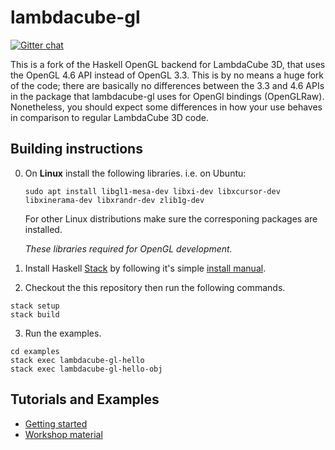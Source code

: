 # lambdacube-gl
[![Gitter chat](https://badges.gitter.im/lambdacube3d/lambdacube3d.png)](https://gitter.im/LambdaCube-3D/Lobby)

This is a fork of the Haskell OpenGL backend for LambdaCube 3D, that uses the OpenGL 4.6 API instead of OpenGL 3.3. This is by no means a huge fork of the code; there are basically no differences between the 3.3 and 4.6 APIs in the package that lambdacube-gl uses for OpenGl bindings (OpenGLRaw). Nonetheless, you should expect some differences in how your use behaves in comparison to regular LambdaCube 3D code.

## Building instructions

0. On **Linux** install the following libraries.
   i.e. on Ubuntu:
   ```
   sudo apt install libgl1-mesa-dev libxi-dev libxcursor-dev libxinerama-dev libxrandr-dev zlib1g-dev
   ```
   For other Linux distributions make sure the corresponing packages are installed.

   *These libraries required for OpenGL development.*

1. Install Haskell [Stack](http://www.haskellstack.org) by following it's simple [install manual](https://docs.haskellstack.org/en/stable/README/#how-to-install).

2. Checkout the this repository then run the following commands.
```
stack setup
stack build
```
3. Run the examples.
```
cd examples
stack exec lambdacube-gl-hello
stack exec lambdacube-gl-hello-obj
```

## Tutorials and Examples

- [Getting started](http://lambdacube3d.com/getting-started)
- [Workshop material](https://github.com/csabahruska/lambdacube-workshop)
